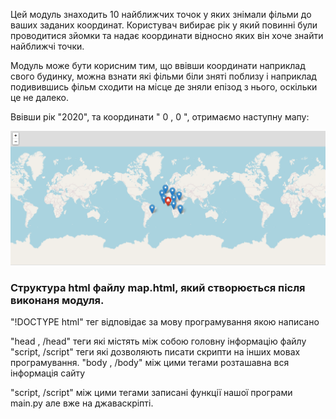 Цей модуль знаходить 10 найближчих точок у яких знімали фільми до ваших заданих координат.
Користувач вибирає рік у який повинні були проводитися зйомки та надає координати відносно яких він хоче знайти найближчі точки.

Модуль може бути корисним тим, що ввівши координати наприклад свого будинку, можна взнати які фільми біли зняті поблизу і наприклад
подивившись фільм сходити на місце де зняли епізод з нього, оскільки це не далеко.

Ввівши рік "2020", та координати " 0 , 0 ", отримаємо наступну мапу: 

![text](map.PNG?raw=true "text")

### Структура html файлу map.html, який створюється після виконаня модуля. ###

"!DOCTYPE html" тег відповідає за мову програмування якою написано

"head , /head" теги які містять між собою головну інформацію файлу
"script, /script" теги які дозволяють писати скрипти на інших мовах програмування.
"body , /body" між цими тегами розташавна вся інформація сайту

"script, /script" між цими тегами записані функції нашої програми main.py але вже на джаваскріпті.
